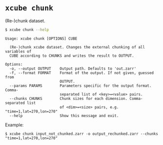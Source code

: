 # `xcube chunk`

(Re-)chunk dataset.

```bash
$ xcube chunk --help
```
    
    Usage: xcube chunk [OPTIONS] CUBE
    
      (Re-)chunk xcube dataset. Changes the external chunking of all variables of
      CUBE according to CHUNKS and writes the result to OUTPUT.
    
    Options:
      -o, --output OUTPUT    Output path. Defaults to 'out.zarr'
      -f, --format FORMAT    Format of the output. If not given, guessed from
                             OUTPUT.
      --params PARAMS        Parameters specific for the output format. Comma-
                             separated list of <key>=<value> pairs.
      --chunks CHUNKS        Chunk sizes for each dimension. Comma-separated list
                             of <dim>=<size> pairs, e.g. "time=1,lat=270,lon=270"
      --help                 Show this message and exit.


Example:

    $ xcube chunk input_not_chunked.zarr -o output_rechunked.zarr --chunks "time=1,lat=270,lon=270"
